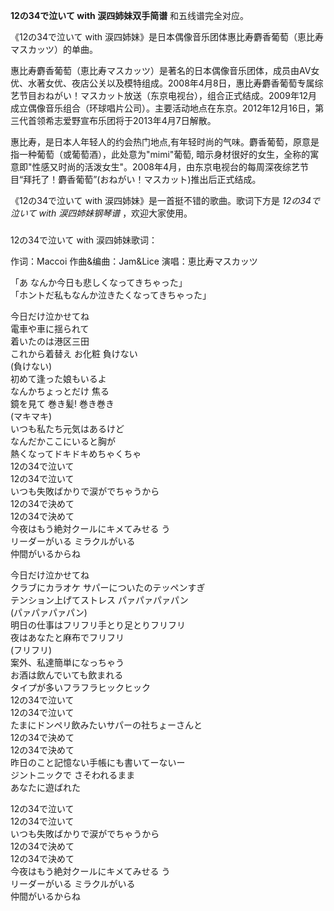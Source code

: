 

**12の34で泣いて with 涙四姉妹双手简谱** 和五线谱完全对应。  
  
《12の34で泣いて with 涙四姉妹》是日本偶像音乐团体惠比寿麝香葡萄（恵比寿マスカッツ）的单曲。  
  
惠比寿麝香葡萄（恵比寿マスカッツ）是著名的日本偶像音乐团体，成员由AV女优、水著女优、夜店公关以及模特组成。2008年4月8日，惠比寿麝香葡萄专属综艺节目おねがい！マスカット放送（东京电视台），组合正式结成。2009年12月成立偶像音乐组合（环球唱片公司）。主要活动地点在东京。2012年12月16日，第三代首领希志爱野宣布乐团将于2013年4月7日解散。  
  
惠比寿，是日本人年轻人的约会热门地点,有年轻时尚的气味。麝香葡萄，原意是指一种葡萄（或葡萄酒），此处意为"mimi"葡萄,
暗示身材很好的女生，全称的寓意即"性感又时尚的活泼女生"。2008年4月，由东京电视台的每周深夜综艺节目“拜托了！麝香葡萄”(おねがい！マスカット)推出后正式结成。  
  
《12の34で泣いて with 涙四姉妹》是一首挺不错的歌曲。歌词下方是 _12の34で泣いて with 涙四姉妹钢琴谱_ ，欢迎大家使用。

###  
12の34で泣いて with 涙四姉妹歌词：

作词：Maccoi 作曲&编曲：Jam&Lice 演唱：恵比寿マスカッツ

  
「あ なんか今日も悲しくなってきちゃった」  
「ホントだ私もなんか泣きたくなってきちゃった」

今日だけ泣かせてね  
電車や車に揺られて  
着いたのは港区三田  
これから着替え お化粧 負けない  
(負けない)  
初めて逢った娘もいるよ  
なんかちょっとだけ 焦る  
鏡を見て 巻き髪! 巻き巻き  
(マキマキ)  
いつも私たち元気はあるけど  
なんだかここにいると胸が  
熱くなってドキドキめちゃくちゃ  
12の34で泣いて  
12の34で泣いて  
いつも失敗ばかりで涙がでちゃうから  
12の34で決めて  
12の34で決めて  
今夜はもう絶対クールにキメてみせる う  
リーダーがいる ミラクルがいる  
仲間がいるからね

今日だけ泣かせてね  
クラブにカラオケ サパーについたのテッペンすぎ  
テンション上げてストレス パァパァパァパン  
(パァパァパァパン)  
明日の仕事はフリフリ手とり足とりフリフリ  
夜はあなたと麻布でフリフリ  
(フリフリ)  
案外、私達簡単になっちゃう  
お酒は飲んでいても飲まれる  
タイプが多いフラフラヒックヒック  
12の34で泣いて  
12の34で泣いて  
たまにドンペリ飲みたいサパーの社ちょーさんと  
12の34で決めて  
12の34で決めて  
昨日のこと記憶ない手帳にも書いてーないー  
ジントニックで さそわれるまま  
あなたに遊ばれた

12の34で泣いて  
12の34で泣いて  
いつも失敗ばかりで涙がでちゃうから  
12の34で決めて  
12の34で決めて  
今夜はもう絶対クールにキメてみせる う  
リーダーがいる ミラクルがいる  
仲間がいるからね

